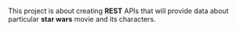 #

This project is about creating **REST** APIs that will provide data about
particular **star wars** movie and its characters.
